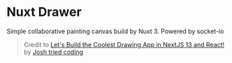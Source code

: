 # Nuxt Drawer

Simple collaborative painting canvas build by Nuxt 3. Powered by socket-io

> Credit to [Let's Build the Coolest Drawing App in NextJS 13 and React!](https://www.youtube.com/watch?v=yOjJy0L7Rt8&ab_channel=Joshtriedcoding) by [Josh tried coding](https://www.youtube.com/@joshtriedcoding)

